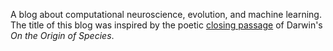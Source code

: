 A blog about computational neuroscience, evolution, and machine learning. The title of this blog was inspired by the poetic [closing passage](https://en.m.wikipedia.org/wiki/On_the_Origin_of_Species#Concluding_remarks) of Darwin's *On the Origin of Species*. 
